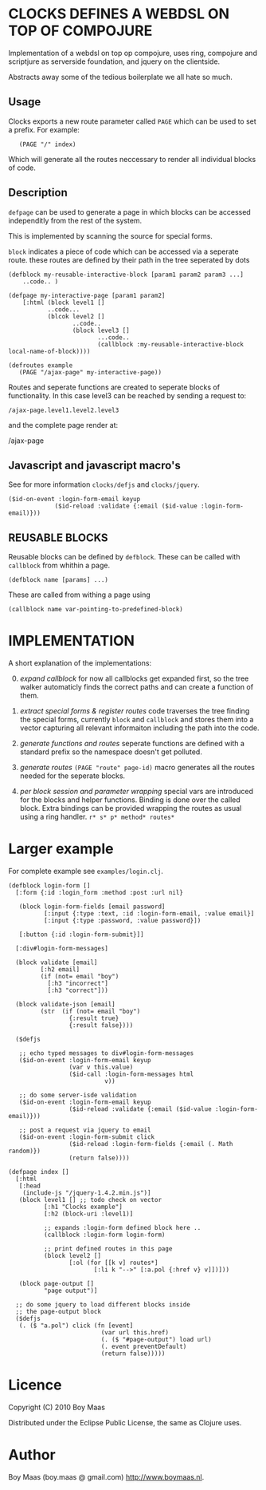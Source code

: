 # CLOCKS DEFINES A WEBDSL ON TOP OF COMPOJURE

Implementation of a webdsl on top op compojure, uses ring, compojure and scriptjure as
serverside foundation, and jquery on the clientside.

Abstracts away some of the tedious boilerplate we all hate so much.

## Usage

Clocks exports a new route parameter called `PAGE` which can be used to set a prefix. For example:

       (PAGE "/" index)

Which will generate all the routes neccessary to render all individual blocks of code.

## Description

`defpage` can be used to generate a page in which
blocks can be accessed independitly from the rest of the system.

This is implemented by scanning the source for special forms.

`block` indicates a piece of code which can be accessed via a seperate route.
these routes are defined by their path in the tree seperated by dots

    (defblock my-reusable-interactive-block [param1 param2 param3 ...]
        ..code.. )

    (defpage my-interactive-page [param1 param2]
        [:html (block level1 []
               ..code...
               (blcok level2 []
                      ..code..
                      (block level3 []
                             ...code..
                             (callblock :my-reusable-interactive-block local-name-of-block))))

    (defroutes example
       (PAGE "/ajax-page" my-interactive-page))

Routes and seperate functions are created to seperate blocks of functionality.
In this case level3 can be reached by sending a request to:

    /ajax-page.level1.level2.level3

and the complete page render at:
 
   /ajax-page

## Javascript and javascript macro's

See for more information `clocks/defjs` and `clocks/jquery`.

    ($id-on-event :login-form-email keyup
                 ($id-reload :validate {:email ($id-value :login-form-email)}))

## REUSABLE BLOCKS

Reusable blocks can be defined by `defblock`. These can be called with `callblock` from whithin
a page.

    (defblock name [params] ...)

These are called from withing a page using 

    (callblock name var-pointing-to-predefined-block)

# IMPLEMENTATION 

A short explanation of the implementations:

0. *expand callblock*
   for now all callblocks get expanded first, so the tree walker automaticly finds the correct
   paths and can create a function of them.

1. *extract special forms & register routes*
   code traverses the tree finding the special forms, currently `block` and `callblock`
   and stores them into a vector capturing all relevant informaiton including
   the path into the code.

2. *generate functions and routes*
   seperate functions are defined with a standard prefix so the namespace doesn't get polluted.

3. *generate routes*
   `(PAGE "route" page-id)` macro generates all the routes needed for the seperate blocks.

4. *per block session and parameter wrapping* special vars are introduced for the blocks and
   helper functions. Binding is done over the called block. Extra bindings can be provided
   wrapping the routes as usual using a ring handler. 
   `r* s* p* method* routes*`

# Larger example

For complete example see `examples/login.clj`.

    (defblock login-form [] 
      [:form {:id :login_form :method :post :url nil}

       (block login-form-fields [email password]
              [:input {:type :text, :id :login-form-email, :value email}]
              [:input {:type :password, :value password}])

       [:button {:id :login-form-submit}]] 

      [:div#login-form-messages]

      (block validate [email]
             [:h2 email]
             (if (not= email "boy")
               [:h3 "incorrect"]
               [:h3 "correct"]))

      (block validate-json [email]
             (str  (if (not= email "boy")
                     {:result true}
                     {:result false})))

      ($defjs

       ;; echo typed messages to div#login-form-messages
       ($id-on-event :login-form-email keyup
                     (var v this.value)
                     ($id-call :login-form-messages html
                               v))

       ;; do some server-isde validation
       ($id-on-event :login-form-email keyup
                     ($id-reload :validate {:email ($id-value :login-form-email)}))

       ;; post a request via jquery to email
       ($id-on-event :login-form-submit click 
                     ($id-reload :login-form-fields {:email (. Math random)})
                     (return false))))

    (defpage index []
      [:html
       [:head
        (include-js "/jquery-1.4.2.min.js")]
       (block level1 [] ;; todo check on vector
              [:h1 "Clocks example"]
              [:h2 (block-uri :level1)]

              ;; expands :login-form defined block here ..
              (callblock :login-form login-form)

              ;; print defined routes in this page
              (block level2 []
                     [:ol (for [[k v] routes*]
                            [:li k "-->" [:a.pol {:href v} v]])]))

       (block page-output []
              "page output")]

      ;; do some jquery to load different blocks inside
      ;; the page-output block
      ($defjs
       (. ($ "a.pol") click (fn [event]
                              (var url this.href)
                              (. ($ "#page-output") load url)
                              (. event preventDefault)
                              (return false)))))


# Licence

Copyright (C) 2010 Boy Maas

Distributed under the Eclipse Public License, the same as Clojure uses. 

# Author

Boy Maas (boy.maas @ gmail.com) http://www.boymaas.nl.


